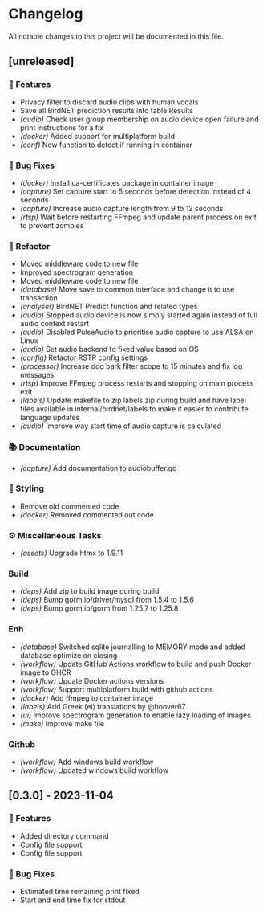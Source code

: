 # Changelog

All notable changes to this project will be documented in this file.

## [unreleased]

### 🚀 Features

- Privacy filter to discard audio clips with human vocals
- Save all BirdNET prediction results into table Results
- *(audio)* Check user group membership on audio device open failure and print instructions for a fix
- *(docker)* Added support for multiplatform build
- *(conf)* New function to detect if running in container

### 🐛 Bug Fixes

- *(docker)* Install ca-certificates package in container image
- *(capture)* Set capture start to 5 seconds before detection instead of 4 seconds
- *(capture)* Increase audio capture length from 9 to 12 seconds
- *(rtsp)* Wait before restarting FFmpeg and update parent process on exit to prevent zombies

### 🚜 Refactor

- Moved middleware code to new file
- Improved spectrogram generation
- Moved middleware code to new file
- *(database)* Move save to common interface and change it to use transaction
- *(analyser)* BirdNET Predict function and related types
- *(audio)* Stopped audio device is now simply started again instead of full audio context restart
- *(audio)* Disabled PulseAudio to prioritise audio capture to use ALSA on Linux
- *(audio)* Set audio backend to fixed value based on OS
- *(config)* Refactor RSTP config settings
- *(processor)* Increase dog bark filter scope to 15 minutes and fix log messages
- *(rtsp)* Improve FFmpeg process restarts and stopping on main process exit
- *(labels)* Update makefile to zip labels.zip during build and have label files available in internal/birdnet/labels to make it easier to contribute language updates
- *(audio)* Improve way start time of audio capture is calculated

### 📚 Documentation

- *(capture)* Add documentation to audiobuffer.go

### 🎨 Styling

- Remove old commented code
- *(docker)* Removed commented out code

### ⚙️ Miscellaneous Tasks

- *(assets)* Upgrade htmx to 1.9.11

### Build

- *(deps)* Add zip to build image during build
- *(deps)* Bump gorm.io/driver/mysql from 1.5.4 to 1.5.6
- *(deps)* Bump gorm.io/gorm from 1.25.7 to 1.25.8

### Enh

- *(database)* Switched sqlite journalling to MEMORY mode and added database optimize on closing
- *(workflow)* Update GitHub Actions workflow to build and push Docker image to GHCR
- *(workflow)* Update Docker actions versions
- *(workflow)* Support multiplatform build with github actions
- *(docker)* Add ffmpeg to container image
- *(labels)* Add Greek (el) translations by @hoover67
- *(ui)* Improve spectrogram generation to enable lazy loading of images
- *(make)* Improve make file

### Github

- *(workflow)* Add windows build workflow
- *(workflow)* Updated windows build workflow

## [0.3.0] - 2023-11-04

### 🚀 Features

- Added directory command
- Config file support
- Config file support

### 🐛 Bug Fixes

- Estimated time remaining print fixed
- Start and end time fix for stdout

<!-- generated by git-cliff -->
